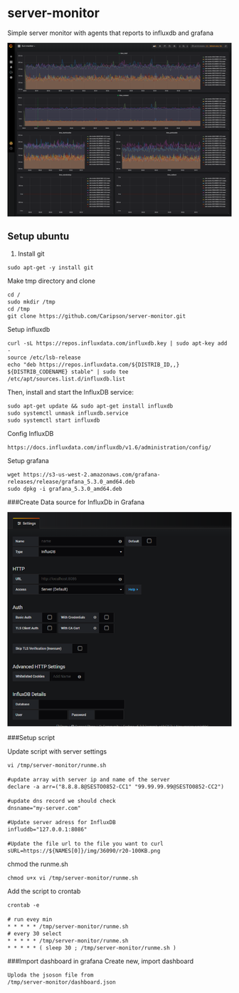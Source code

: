 # server-monitor
Simple server monitor with agents that reports to influxdb and grafana

![Screenshot](dashboard.png)

## Setup ubuntu

1. Install git
```
sudo apt-get -y install git

```
Make tmp directory and clone
```
cd /
sudo mkdir /tmp
cd /tmp
git clone https://github.com/Caripson/server-monitor.git

```

Setup influxdb
```
curl -sL https://repos.influxdata.com/influxdb.key | sudo apt-key add -
source /etc/lsb-release
echo "deb https://repos.influxdata.com/${DISTRIB_ID,,} ${DISTRIB_CODENAME} stable" | sudo tee /etc/apt/sources.list.d/influxdb.list

```

Then, install and start the InfluxDB service:
```
sudo apt-get update && sudo apt-get install influxdb
sudo systemctl unmask influxdb.service
sudo systemctl start influxdb
```
Config InfluxDB
```
https://docs.influxdata.com/influxdb/v1.6/administration/config/
```

Setup grafana
```
wget https://s3-us-west-2.amazonaws.com/grafana-releases/release/grafana_5.3.0_amd64.deb
sudo dpkg -i grafana_5.3.0_amd64.deb
```

###Create Data source for InfluxDb in Grafana

![Screenshot](influxdb-grafana.png)

###Setup script

Update script with server settings
```
vi /tmp/server-monitor/runme.sh

#update array with server ip and name of the server
declare -a arr=("8.8.8.8@SESTO0852-CC1" "99.99.99.99@SESTO0852-CC2")

#update dns record we should check
dnsname="my-server.com"

#Update server adress for InfluxDB
influddb="127.0.0.1:8086"

#Update the file url to the file you want to curl
sURL=https://${NAMES[0]}/img/36090/r20-100KB.png

```

chmod the runme.sh
```
chmod u+x vi /tmp/server-monitor/runme.sh

```

Add the script to crontab
```
crontab -e

# run evey min
* * * * * /tmp/server-monitor/runme.sh
# every 30 select
* * * * * /tmp/server-monitor/runme.sh
* * * * * ( sleep 30 ; /tmp/server-monitor/runme.sh )
```

###Import dashboard in grafana
Create new, import dashboard
```
Uploda the jsoson file from
/tmp/server-monitor/dashboard.json
```
